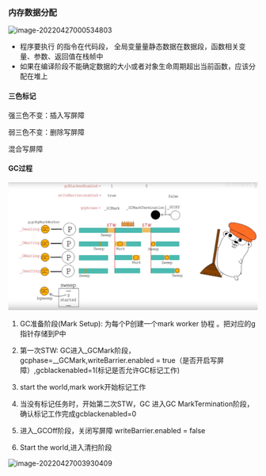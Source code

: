 ### 内存数据分配

![image-20220427000534803](/Users/chengjin/my-github/blog/jimDevil.github.io/images/image-20220427000534803.png)

+ 程序要执行 的指令在代码段， 全局变量量静态数据在数据段，函数相关变量、参数、返回值在栈帧中
+  如果在编译阶段不能确定数据的大小或者对象生命周期超出当前函数，应该分配在堆上   



#### 三色标记

强三色不变：插入写屏障

弱三色不变：删除写屏障

混合写屏障



#### GC过程

 ![image-20220427003538888](../images/image-20220427003538888.png)

1. GC准备阶段(Mark Setup): 为每个P创建一个mark worker 协程 。把对应的g指针存储到P中 

2. 第一次STW: GC进入_GCMark阶段，gcphase=__GCMark,writeBarrier.enabled = true（是否开启写屏障）,gcblackenabled=1(标记是否允许GC标记工作)

3. start the world,mark work开始标记工作
4.  当没有标记任务时，开始第二次STW，GC 进入GC MarkTermination阶段，确认标记工作完成gcblackenabled=0
5. 进入_GCOff阶段，关闭写屏障 writeBarrier.enabled = false
6. Start the world,进入清扫阶段

![image-20220427003930409](/Users/chengjin/my-github/blog/jimDevil.github.io/images/image-20220427003930409.png)